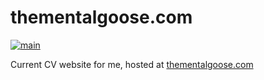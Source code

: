 # thementalgoose.com 

[![main](https://github.com/thementalgoose/web-thementalgoose/workflows/Main/badge.svg)](https://github.com/thementalgoose/web-thementalgoose/actions)

Current CV website for me, hosted at [thementalgoose.com](https://thementalgoose.com)
